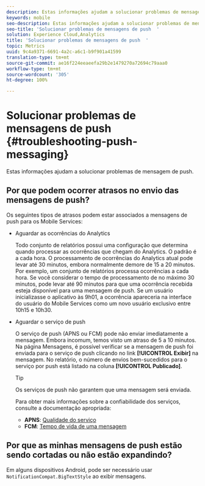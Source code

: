 ```yaml
---
description: Estas informações ajudam a solucionar problemas de mensagem de push.
keywords: mobile
seo-description: Estas informações ajudam a solucionar problemas de mensagem de push.
seo-title: 'Solucionar problemas de mensagens de push  '
solution: Experience Cloud,Analytics
title: 'Solucionar problemas de mensagens de push  '
topic: Metrics
uuid: 9c4a9371-6691-4a2c-a6c1-b9f901a41599
translation-type: tm+mt
source-git-commit: ae16f224eeaeefa29b2e1479270a72694c79aaa0
workflow-type: tm+mt
source-wordcount: '305'
ht-degree: 100%

---
```



# Solucionar problemas de mensagens de push {#troubleshooting-push-messaging}

Estas informações ajudam a solucionar problemas de mensagem de push.

## Por que podem ocorrer atrasos no envio das mensagens de push?

Os seguintes tipos de atrasos podem estar associados a mensagens de push para os Mobile Services:

* Aguardar as ocorrências do Analytics

   Todo conjunto de relatórios possui uma configuração que determina quando processar as ocorrências que chegam do Analytics. O padrão é a cada hora. O processamento de ocorrências do Analytics atual pode levar até 30 minutos, embora normalmente demore de 15 a 20 minutos. Por exemplo, um conjunto de relatórios processa ocorrências a cada hora. Se você considerar o tempo de processamento de no máximo 30 minutos, pode levar até 90 minutos para que uma ocorrência recebida esteja disponível para uma mensagem de push. Se um usuário inicializasse o aplicativo às 9h01, a ocorrência apareceria na interface do usuário do Mobile Services como um novo usuário exclusivo entre 10h15 e 10h30.

* Aguardar o serviço de push

   O serviço de push (APNS ou FCM) pode não enviar imediatamente a mensagem. Embora incomum, temos visto um atraso de 5 a 10 minutos. Na página Mensagens, é possível verificar se a mensagem de push foi enviada para o serviço de push clicando no link **[!UICONTROL Exibir]** na mensagem. No relatório, o número de envios bem-sucedidos para o serviço por push está listado na coluna **[!UICONTROL Publicado]**.

   >[!TIP]
   >
   >Os serviços de push não garantem que uma mensagem será enviada.

   Para obter mais informações sobre a confiabilidade dos serviços, consulte a documentação apropriada:

   * **APNS**: [Qualidade do serviço](https://developer.apple.com/library/content/documentation/NetworkingInternet/Conceptual/RemoteNotificationsPG/APNSOverview.html#//apple_ref/doc/uid/TP40008194-CH8-SW5)
   * **FCM**: [Tempo de vida de uma mensagem](https://firebase.google.com/docs/cloud-messaging/concept-options#lifetime)

## Por que as minhas mensagens de push estão sendo cortadas ou não estão expandindo?

Em alguns dispositivos Android, pode ser necessário usar `NotificationCompat.BigTextStyle` ao exibir mensagens.
